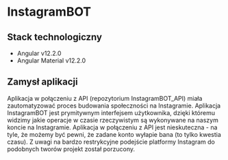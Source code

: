 # InstagramBOT

## Stack technologiczny
- Angular v12.2.0
- Angular Material v12.2.0

## Zamysł aplikacji

Aplikacja w połączeniu z API (repozytorium InstagramBOT_API) miała zautomatyzować proces budowania społeczności na Instagramie. Aplikacja InstagramBOT jest prymitywnym interfejsem użytkownika, dzięki któremu widzimy jakie operacje w czasie rzeczywistym są wykonywane na naszym koncie na Instagramie. Aplikacja w połączeniu z API jest nieskuteczna - na tyle, że możemy być pewni, że zadane konto wyłapie bana (to tylko kwestia czasu). Z uwagi na bardzo restrykcyjne podejście platformy Instagram do podobnych tworów projekt został porzucony.
